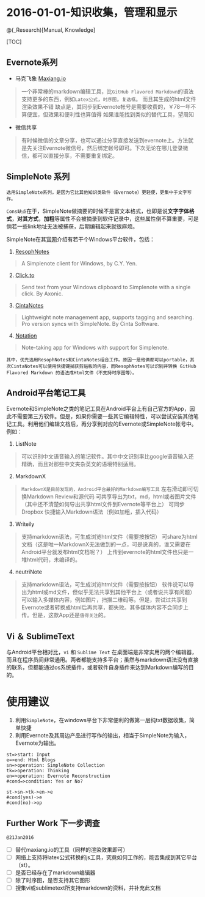 2016-01-01-知识收集，管理和显示
===

@(_Research)[Manual, Knowledge]

[TOC]


## Evernote系列

- 马克飞象 [Maxiang.io](https://maxiang.io/)
> 一个非常棒的markdown编辑工具，比`GitHub Flavored Markdown`的语法支持更多的东西，例如`Latex公式`，`时序图`，`复选框`。
> 而且其生成的html文件渲染效果不错
> 缺点是，其同步到Evernote帐号是需要收费的，￥78一年不算便宜，但效果和便利性也算值得
> 如果谁能找到类似的替代工具，望周知

- 微信共享
> 有时候微信的文章分享，也可以通过分享直接发送到evernote上。方法就是先关注Evernote微信号，然后绑定帐号即可。下次无论在哪儿登录微信，都可以直接分享，不需要重复绑定。

## SimpleNote 系列

`选用SimpleNote系列，是因为它比其他知识类软件（Evernote）更轻便，更集中于文字写作。`

`Cons缺点`在于，SimpleNote做摘要的时候不是富文本格式，也即是说**文字字体格式**，**对其方式**，**加粗**等属性不会被摘录到软件记录中，这些属性倒不算重要，可是倘若一些link地址无法被捕获，后期编辑起来就很麻烦。

SimpleNote在其[官网](http://simplenote.com/downloads/)介绍有若干个Windows平台软件，包括：

1. [ResophNotes](http://www.resoph.com/)
> A Simplenote client for Windows, by C.Y. Yen.

2. [Click.to](http://www.clicktoapp.com/)
> Send text from your Windows clipboard to Simplenote with a single click. By Axonic.

3. [CintaNotes](http://www.cintanotes.com/)
> Lightweight note management app, supports tagging and searching. Pro version syncs with SimpleNote. By Cinta Software.

4. [Notation](http://getnotation.com/)
> Note-taking app for Windows with support for Simplenote.

`其中，优先选用ResophNotes和CintaNotes组合工作。原因一是他俩都可以portable，其次CintaNotes可以使用快捷键捕获剪贴板的内容，而ResophNotes可以识别并转换 GitHub Flavored Markdown 的语法成Html文件（不支持时序图等）。`

## Android平台笔记工具

Evernote和SimpleNote之类的笔记工具在Android平台上有自己官方的App，因此不需要第三方软件。但是，如果你需要一些其它编辑特性，可以尝试安装其他笔记工具。利用他们编辑文档后，再分享到对应的Evernote或SimpleNote帐号中。例如：

1. ListNote
> 可以识别中文语音输入的笔记软件。其中中文识别率比google语音输入还精确，而且对那些中文夹杂英文的语境特别适用。

2. MarkdownX
> `MarkdownX是目前发现的，Android平台最好的Markdown编写工具`
> 左右滑动即可切换Markdown Review和源代码
> 可共享导出为txt，md，html或者图片文件（其中还不清楚如何导出共享html文件到Evernote等平台上）
> 可同步Dropbox
> 快捷输入Markdown语法（例如加粗，插入代码）

3. Writeily
> 支持markdown语法，可生成浏览html文件（需要按按钮）
> 可share为html文档（这是唯一MarkdownX无法做到的一点，可是说真的，谁又需要在Android平台就发布html文档呢？）
> 上传到evernote的html文件也只是一堆html代码，未编译的。

4. neutriNote
> 支持markdown语法，可生成浏览html文件（需要按按钮）
> 软件说可以导出为html或md文件，但似乎无法共享到其他平台上（或者说共享有问题）
> 可以输入多媒体内容，例如图片，扫描二维码等。但是，尝试过共享到Evernote或者转换成html后再共享，都失败。其多媒体内容不会同步上传。但是，这款App还是`值得关注`的。

## Vi ＆ SublimeText

与Android平台相对比，`vi` 和 `Sublime Text` 在桌面端是非常实用的两个编辑器，而且在程序员间非常通用。两者都能支持多平台；虽然与markdown语法没有直接的联系，但都能通过os系统插件，或者软件自身插件来达到Markdown编写的目的。

# 使用建议

1. 利用`SimpleNote`，在windows平台下非常便利的做第一层纯txt数据收集，简单快捷
2. 利用Evernote及其周边产品进行写作的输出，相当于SimpleNote为输入，Evernote为输出。
```flow
st=>start: Input
e=>end: Html Blogs
sn=>operation: SimpleNote Collection
tk=>operation: Thinking
en=>operation: Evernote Reconstruction
#cond=>condition: Yes or No?

st->sn->tk->en->e
#cond(yes)->e
#cond(no)->op
```

## Further Work 下一步调查

`@21Jan2016`
- [ ] 替代maxiang.io的工具（同样的渲染效果即可）
- [ ] 网络上支持将latex公式转换的js工具，究竟如何工作的，能否集成到其它平台（st）。
- [ ] 是否已经存在了markdown编辑器
- [ ] 除了时序图，是否支持其它图形
- [ ] 搜集vi或sublimetext所支持markdown的资料，并补充此文档 
